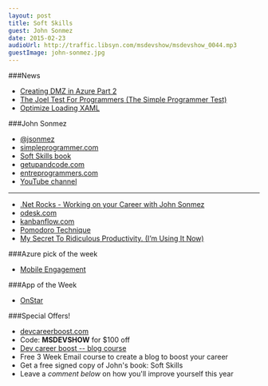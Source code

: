 ```yaml
---
layout: post
title: Soft Skills
guest: John Sonmez
date: 2015-02-23
audioUrl: http://traffic.libsyn.com/msdevshow/msdevshow_0044.mp3
guestImage: john-sonmez.jpg
---
```


###News

 - [Creating DMZ in Azure Part 2](http://www.rajinders.com/2014/11/08/creating-dmz-in-azure-part-ii/)
 - [The Joel Test For Programmers (The Simple Programmer Test)](http://simpleprogrammer.com/2015/02/16/joel-test-programmers-simple-programmer-test/)
 - [Optimize Loading XAML](https://msdn.microsoft.com/en-us/library/windows/apps/hh994641.aspx?utm_content=buffere5ad6&utm_medium=social&utm_source=twitter.com&utm_campaign=buffer)

###John Sonmez

 - [@jsonmez](https://twitter.com/jsonmez)
 - [simpleprogrammer.com](http://simpleprogrammer.com)
 - [Soft Skills book](http://simpleprogrammer.com/softskills)
 - [getupandcode.com](http://getupandcode.com/)
 - [entreprogrammers.com](http://entreprogrammers.com/)
 - [YouTube channel](https://www.youtube.com/user/jsonmez)

-----------

 - [.Net Rocks - Working on your Career with John Sonmez](http://www.dotnetrocks.com/default.aspx?showNum=1088)
 - [odesk.com](https://www.odesk.com/)
 - [kanbanflow.com](https://kanbanflow.com/)
 - [Pomodoro Technique](http://en.wikipedia.org/wiki/Pomodoro_Technique)
 - [My Secret To Ridiculous Productivity. (I’m Using It Now)](http://simpleprogrammer.com/2014/02/17/secret-ridiculous-productivity-im-using-now/)

###Azure pick of the week

 - [Mobile Engagement](http://azure.microsoft.com/en-us/services/mobile-engagement/)

###App of the Week

 - [OnStar](http://www.windowsphone.com/s?appid=db6cb7fa-def1-4350-83cd-dad8ec4bd5b4)

###Special Offers!

 - [devcareerboost.com](http://devcareerboost.com)
  - Code: **MSDEVSHOW** for $100 off
 - [Dev career boost -- blog course](http://devcareerboost.com/blog-course)
  - Free 3 Week Email course to create a blog to boost your career
 - Get a free signed copy of John's book: Soft Skills
  - Leave a *comment below* on how you'll improve yourself this year
 